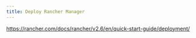 ```yaml
---
title: Deploy Rancher Manager
---
```


https://rancher.com/docs/rancher/v2.6/en/quick-start-guide/deployment/